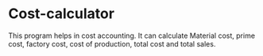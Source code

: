 # Cost-calculator
This program helps in cost accounting. It can calculate Material cost, prime cost, factory cost, cost of production, total cost and total sales.
